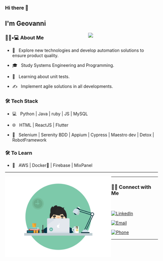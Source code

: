 ### Hi there 👋<h2> I'm Geovanni</h2>

<img align='right' src="https://media.giphy.com/media/M9gbBd9nbDrOTu1Mqx/giphy.gif" width="230">

<h3> 👨🏻•💻 About Me </h3>



- 🤔 &nbsp; Explore new technologies and develop automation solutions to ensure product quality.

- 🎓 &nbsp; Study Systems Engineering and Programming.

- 🌱 &nbsp; Learning about unit tests.

- ✍️ &nbsp;  Implement agile solutions in all developments.



<h3>🛠 Tech Stack</h3>



- 💻 &nbsp; Python | Java | ruby | JS | MySQL

- 🌐 &nbsp; HTML   | ReactJS | Flutter

- 🤖 &nbsp; Selenium | Serenity BDD | Appium | Cypress | Maestro dev | Detox | RobotFramework

<!--

- 🛢 &nbsp; MySQL | MongoDB

- 🔧 &nbsp; Git | Markdown | Selenium | Tidyverse

- 🖥 &nbsp; Illustrator| Photoshop | InDesign

-->



<h3>🛠 To Learn</h3>

- 🔧 &nbsp; AWS | Docker🐳 | Firebase | MixPanel

<hr>

<img src="https://github.com/nirala69/nirala69/blob/master/70804f7e25b11f29db904f2fa7b4cd9d.gif" width="350" align='left'>

<hr>

<h3> 🤝🏻 Connect with Me </h3>

<br>



<p align="center">

<a href="https://www.linkedin.com/in/geovanni-quintero-09390192/"><img alt="LinkedIn" src="https://img.shields.io/badge/LinkedIn-Geovanni%20Quintero-blue?style=flat-square&logo=linkedin"></a>

<a href="mailto:yovanni26@gmail.com"><img alt="Email" src="https://img.shields.io/badge/Email-yovanni26@gmail.com-red?style=flat-square&logo=gmail"></a>
  
<a href="#"><img alt="Phone" src="https://img.shields.io/badge/phone-%2B507%206034--0016-orange"></a>
</p>



<hr>



<!--
**gquintero26/gquintero26** is a ✨ _special_ ✨ repository because its `README.md` (this file) appears on your GitHub profile.

Here are some ideas to get you started:

- 🔭 I’m currently working on ...
- 🌱 I’m currently learning ...
- 👯 I’m looking to collaborate on ...
- 🤔 I’m looking for help with ...
- 💬 Ask me about ...
- 📫 How to reach me: ...
- 😄 Pronouns: ...
- ⚡ Fun fact: ...
-->
